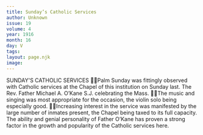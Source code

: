```yaml
---
title: Sunday’s Catholic Services
author: Unknown
issue: 19
volume: 4
year: 1916
month: 16
day: V
tags:
layout: page.njk
image:
---
```

SUNDAY'S CATHOLIC SERVICES Palm Sunday was fittingly observed with Catholic services at the Chapel of this institution on Sunday last. The Rev. Father Michael A. O’Kane S.J. celebrating the Mass. The music and singing was most appropriate for the occasion, the violin solo being especially good. Increasing interest in the service was manifested by the large number of inmates present, the Chapel being taxed to its full capacity. The ability and genial personality of Father O’Kane has proven a strong factor in the growth and popularity of the Catholic services here. 
